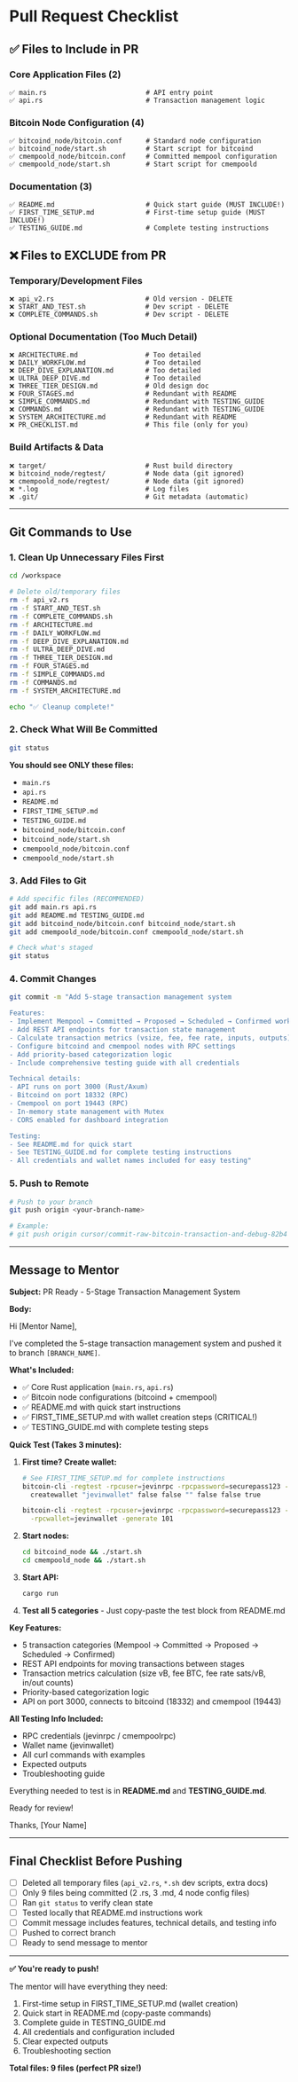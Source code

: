 # Pull Request Checklist

## ✅ Files to Include in PR

### Core Application Files (2)
```
✅ main.rs                         # API entry point
✅ api.rs                          # Transaction management logic
```

### Bitcoin Node Configuration (4)
```
✅ bitcoind_node/bitcoin.conf      # Standard node configuration  
✅ bitcoind_node/start.sh          # Start script for bitcoind
✅ cmempoold_node/bitcoin.conf     # Committed mempool configuration
✅ cmempoold_node/start.sh         # Start script for cmempoold
```

### Documentation (3)
```
✅ README.md                       # Quick start guide (MUST INCLUDE!)
✅ FIRST_TIME_SETUP.md             # First-time setup guide (MUST INCLUDE!)
✅ TESTING_GUIDE.md                # Complete testing instructions
```

## ❌ Files to EXCLUDE from PR

### Temporary/Development Files
```
❌ api_v2.rs                       # Old version - DELETE
❌ START_AND_TEST.sh               # Dev script - DELETE
❌ COMPLETE_COMMANDS.sh            # Dev script - DELETE
```

### Optional Documentation (Too Much Detail)
```
❌ ARCHITECTURE.md                 # Too detailed
❌ DAILY_WORKFLOW.md               # Too detailed
❌ DEEP_DIVE_EXPLANATION.md        # Too detailed
❌ ULTRA_DEEP_DIVE.md              # Too detailed
❌ THREE_TIER_DESIGN.md            # Old design doc
❌ FOUR_STAGES.md                  # Redundant with README
❌ SIMPLE_COMMANDS.md              # Redundant with TESTING_GUIDE
❌ COMMANDS.md                     # Redundant with TESTING_GUIDE
❌ SYSTEM_ARCHITECTURE.md          # Redundant with README
❌ PR_CHECKLIST.md                 # This file (only for you)
```

### Build Artifacts & Data
```
❌ target/                         # Rust build directory
❌ bitcoind_node/regtest/          # Node data (git ignored)
❌ cmempoold_node/regtest/         # Node data (git ignored)
❌ *.log                           # Log files
❌ .git/                           # Git metadata (automatic)
```

---

## Git Commands to Use

### 1. Clean Up Unnecessary Files First
```bash
cd /workspace

# Delete old/temporary files
rm -f api_v2.rs
rm -f START_AND_TEST.sh
rm -f COMPLETE_COMMANDS.sh
rm -f ARCHITECTURE.md
rm -f DAILY_WORKFLOW.md
rm -f DEEP_DIVE_EXPLANATION.md
rm -f ULTRA_DEEP_DIVE.md
rm -f THREE_TIER_DESIGN.md
rm -f FOUR_STAGES.md
rm -f SIMPLE_COMMANDS.md
rm -f COMMANDS.md
rm -f SYSTEM_ARCHITECTURE.md

echo "✅ Cleanup complete!"
```

### 2. Check What Will Be Committed
```bash
git status
```

**You should see ONLY these files:**
- `main.rs`
- `api.rs`
- `README.md`
- `FIRST_TIME_SETUP.md`
- `TESTING_GUIDE.md`
- `bitcoind_node/bitcoin.conf`
- `bitcoind_node/start.sh`
- `cmempoold_node/bitcoin.conf`
- `cmempoold_node/start.sh`

### 3. Add Files to Git
```bash
# Add specific files (RECOMMENDED)
git add main.rs api.rs
git add README.md TESTING_GUIDE.md
git add bitcoind_node/bitcoin.conf bitcoind_node/start.sh
git add cmempoold_node/bitcoin.conf cmempoold_node/start.sh

# Check what's staged
git status
```

### 4. Commit Changes
```bash
git commit -m "Add 5-stage transaction management system

Features:
- Implement Mempool → Committed → Proposed → Scheduled → Confirmed workflow
- Add REST API endpoints for transaction state management
- Calculate transaction metrics (vsize, fee, fee rate, inputs, outputs)
- Configure bitcoind and cmempool nodes with RPC settings
- Add priority-based categorization logic
- Include comprehensive testing guide with all credentials

Technical details:
- API runs on port 3000 (Rust/Axum)
- Bitcoind on port 18332 (RPC)
- Cmempool on port 19443 (RPC)
- In-memory state management with Mutex
- CORS enabled for dashboard integration

Testing:
- See README.md for quick start
- See TESTING_GUIDE.md for complete testing instructions
- All credentials and wallet names included for easy testing"
```

### 5. Push to Remote
```bash
# Push to your branch
git push origin <your-branch-name>

# Example:
# git push origin cursor/commit-raw-bitcoin-transaction-and-debug-82b4
```

---

## Message to Mentor

**Subject:** PR Ready - 5-Stage Transaction Management System

**Body:**

Hi [Mentor Name],

I've completed the 5-stage transaction management system and pushed it to branch `[BRANCH_NAME]`.

**What's Included:**
- ✅ Core Rust application (`main.rs`, `api.rs`)
- ✅ Bitcoin node configurations (bitcoind + cmempool)
- ✅ README.md with quick start instructions
- ✅ FIRST_TIME_SETUP.md with wallet creation steps (CRITICAL!)
- ✅ TESTING_GUIDE.md with complete testing steps

**Quick Test (Takes 3 minutes):**

1. **First time? Create wallet:**
   ```bash
   # See FIRST_TIME_SETUP.md for complete instructions
   bitcoin-cli -regtest -rpcuser=jevinrpc -rpcpassword=securepass123 -rpcport=18332 \
     createwallet "jevinwallet" false false "" false false true
   
   bitcoin-cli -regtest -rpcuser=jevinrpc -rpcpassword=securepass123 -rpcport=18332 \
     -rpcwallet=jevinwallet -generate 101
   ```

2. **Start nodes:**
   ```bash
   cd bitcoind_node && ./start.sh
   cd cmempoold_node && ./start.sh
   ```

3. **Start API:**
   ```bash
   cargo run
   ```

4. **Test all 5 categories** - Just copy-paste the test block from README.md

**Key Features:**
- 5 transaction categories (Mempool → Committed → Proposed → Scheduled → Confirmed)
- REST API endpoints for moving transactions between stages
- Transaction metrics calculation (size vB, fee BTC, fee rate sats/vB, in/out counts)
- Priority-based categorization logic
- API on port 3000, connects to bitcoind (18332) and cmempool (19443)

**All Testing Info Included:**
- RPC credentials (jevinrpc / cmempoolrpc)
- Wallet name (jevinwallet)
- All curl commands with examples
- Expected outputs
- Troubleshooting guide

Everything needed to test is in **README.md** and **TESTING_GUIDE.md**.

Ready for review!

Thanks,
[Your Name]

---

## Final Checklist Before Pushing

- [ ] Deleted all temporary files (`api_v2.rs`, `*.sh` dev scripts, extra docs)
- [ ] Only 9 files being committed (2 .rs, 3 .md, 4 node config files)
- [ ] Ran `git status` to verify clean state
- [ ] Tested locally that README.md instructions work
- [ ] Commit message includes features, technical details, and testing info
- [ ] Pushed to correct branch
- [ ] Ready to send message to mentor

---

**✅ You're ready to push!**

The mentor will have everything they need:
1. First-time setup in FIRST_TIME_SETUP.md (wallet creation)
2. Quick start in README.md (copy-paste commands)
3. Complete guide in TESTING_GUIDE.md
4. All credentials and configuration included
5. Clear expected outputs
6. Troubleshooting section

**Total files: 9 files (perfect PR size!)**
